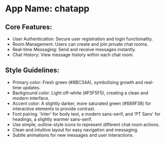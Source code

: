 # **App Name**: chatapp

## Core Features:

- User Authentication: Secure user registration and login functionality.
- Room Management: Users can create and join private chat rooms.
- Real-time Messaging: Send and receive messages instantly.
- Chat History: View message history within each chat room.

## Style Guidelines:

- Primary color: Fresh green (#8BC34A), symbolizing growth and real-time updates.
- Background color: Light off-white (#F5F5F5), creating a clean and modern interface.
- Accent color: A slightly darker, more saturated green (#689F38) for interactive elements to provide contrast.
- Font pairing: 'Inter' for body text, a modern sans-serif, and 'PT Sans' for headings, a slightly warmer sans-serif.
- Use simple, outline-style icons to represent different chat room actions.
- Clean and intuitive layout for easy navigation and messaging.
- Subtle animations for new messages and user interactions.